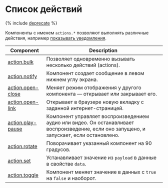 # Список действий

{% include [deprecate](../../_includes/deprecate.md) %}

Компоненты с именем `actions.*` позволяют выполнять различные действия, например [показывать уведомления](action.notify.md).

| Component                                 | Description                                                                                                                               |
| ----------------------------------------- | ----------------------------------------------------------------------------------------------------------------------------------------- |
| [action.bulk](action.bulk.md)             | Позволяет одновременно вызывать несколько действий (actions).                                                                             |
| [action.notify](action.notify.md)         | Компонент создает сообщение в левом нижнем углу экрана.                                                                                   |
| [action.open-close](action.open-close.md) | Меняет режим отображения у другого компонента — открывает или закрывает его.                                                              |
| [action.open-link](action.open-link.md)   | Открывает в браузере новую вкладку с заданной интернет-страницей.                                                                         |
| [action.play-pause](action.play-pause.md) | Компонент управляет воспроизведением аудио или видео. Он останавливает воспроизведение, если оно запущено, и запускает, если остановлено. |
| [action.rotate](action.rotate.md)         | Поворачивает указанный компонент на 90 градусов.                                                                                          |
| [action.set](action.set.md)               | Устанавливает значение из `payload` в данные в свойстве `data`.                                                                           |
| [action.toggle](action.toggle.md)         | Компонент меняет значение в данных с `true` на `false` и наоборот.                                                                        |
